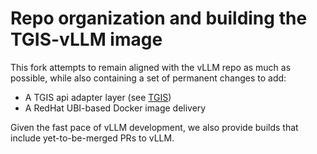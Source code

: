 # Repo organization and building the TGIS-vLLM image

This fork attempts to remain aligned with the vLLM repo as much as possible, while also containing a set of permanent changes to add:
- A TGIS api adapter layer (see [TGIS](github.com/IBM/text-generation-inference))
- A RedHat UBI-based Docker image delivery

Given the fast pace of vLLM development, we also provide builds that include yet-to-be-merged PRs to vLLM.
